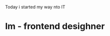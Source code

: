 <html><head>
        <title>My first site</title>
    </head>
    <body>
    <p>Today i started my way nto IT</p>
        <h1>Im - frontend desighner</h1>
    </body></html>
